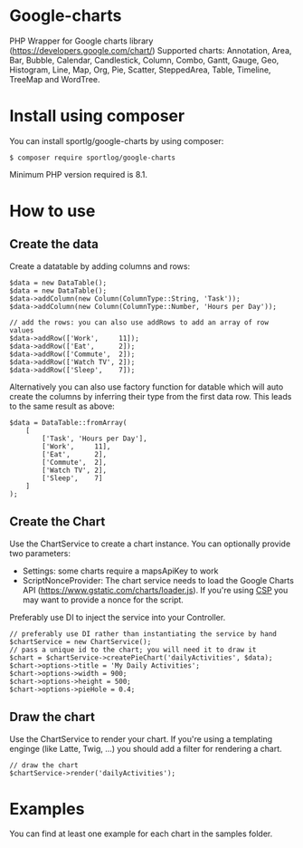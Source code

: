 # Google-charts
PHP Wrapper for Google charts library (https://developers.google.com/chart/)
Supported charts: Annotation, Area, Bar, Bubble, Calendar, Candlestick, Column, Combo, Gantt, Gauge, Geo, Histogram, Line, Map, Org, Pie, Scatter, SteppedArea, Table, Timeline, TreeMap and WordTree.

# Install using composer
You can install sportlg/google-charts by using composer:
```
$ composer require sportlog/google-charts
```
Minimum PHP version required is 8.1.

# How to use
## Create the data
Create a datatable by adding columns and rows:
```
$data = new DataTable();
$data = new DataTable();
$data->addColumn(new Column(ColumnType::String, 'Task'));
$data->addColumn(new Column(ColumnType::Number, 'Hours per Day'));

// add the rows: you can also use addRows to add an array of row values
$data->addRow(['Work',     11]);
$data->addRow(['Eat',      2]);
$data->addRow(['Commute',  2]);
$data->addRow(['Watch TV', 2]);
$data->addRow(['Sleep',    7]);
```

Alternatively you can also use factory function for datable which will auto create the columns by inferring their type from the first data row. This leads to the same result as above:
```
$data = DataTable::fromArray(
    [
        ['Task', 'Hours per Day'],
        ['Work',     11],
        ['Eat',      2],
        ['Commute',  2],
        ['Watch TV', 2],
        ['Sleep',    7]
    ]
);
```

## Create the Chart
Use the ChartService to create a chart instance. You can optionally provide two parameters:
* Settings: some charts require a mapsApiKey to work
* ScriptNonceProvider: The chart service needs to load the Google Charts API (https://www.gstatic.com/charts/loader.js). If you're using [CSP](https://en.wikipedia.org/wiki/Content_Security_Policy) you may want to provide a nonce for the script.

Preferably use DI to inject the service into your Controller.

```
// preferably use DI rather than instantiating the service by hand
$chartService = new ChartService();
// pass a unique id to the chart; you will need it to draw it
$chart = $chartService->createPieChart('dailyActivities', $data);
$chart->options->title = 'My Daily Activities';
$chart->options->width = 900;
$chart->options->height = 500;
$chart->options->pieHole = 0.4;
```

## Draw the chart
Use the ChartService to render your chart. If you're using a templating enginge (like Latte, Twig, ...) you should add a filter for rendering a chart.

```
// draw the chart
$chartService->render('dailyActivities');
```

# Examples
You can find at least one example for each chart in the samples folder.
